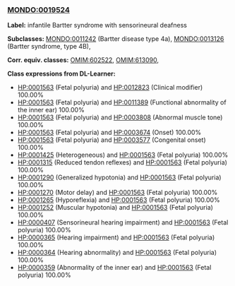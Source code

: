 
### [MONDO:0019524](http://purl.obolibrary.org/obo/MONDO_0019524)
**Label:** infantile Bartter syndrome with sensorineural deafness

**Subclasses:** [MONDO:0011242](http://purl.obolibrary.org/obo/MONDO_0011242) (Bartter disease type 4a), [MONDO:0013126](http://purl.obolibrary.org/obo/MONDO_0013126) (Bartter syndrome, type 4B), 

**Corr. equiv. classes:** [OMIM:602522](http://purl.obolibrary.org/obo/OMIM_602522), [OMIM:613090](http://purl.obolibrary.org/obo/OMIM_613090), 

**Class expressions from DL-Learner:**

- [HP:0001563](http://purl.obolibrary.org/obo/HP_0001563) (Fetal polyuria) and [HP:0012823](http://purl.obolibrary.org/obo/HP_0012823) (Clinical modifier) 100.00%
- [HP:0001563](http://purl.obolibrary.org/obo/HP_0001563) (Fetal polyuria) and [HP:0011389](http://purl.obolibrary.org/obo/HP_0011389) (Functional abnormality of the inner ear) 100.00%
- [HP:0001563](http://purl.obolibrary.org/obo/HP_0001563) (Fetal polyuria) and [HP:0003808](http://purl.obolibrary.org/obo/HP_0003808) (Abnormal muscle tone) 100.00%
- [HP:0001563](http://purl.obolibrary.org/obo/HP_0001563) (Fetal polyuria) and [HP:0003674](http://purl.obolibrary.org/obo/HP_0003674) (Onset) 100.00%
- [HP:0001563](http://purl.obolibrary.org/obo/HP_0001563) (Fetal polyuria) and [HP:0003577](http://purl.obolibrary.org/obo/HP_0003577) (Congenital onset) 100.00%
- [HP:0001425](http://purl.obolibrary.org/obo/HP_0001425) (Heterogeneous) and [HP:0001563](http://purl.obolibrary.org/obo/HP_0001563) (Fetal polyuria) 100.00%
- [HP:0001315](http://purl.obolibrary.org/obo/HP_0001315) (Reduced tendon reflexes) and [HP:0001563](http://purl.obolibrary.org/obo/HP_0001563) (Fetal polyuria) 100.00%
- [HP:0001290](http://purl.obolibrary.org/obo/HP_0001290) (Generalized hypotonia) and [HP:0001563](http://purl.obolibrary.org/obo/HP_0001563) (Fetal polyuria) 100.00%
- [HP:0001270](http://purl.obolibrary.org/obo/HP_0001270) (Motor delay) and [HP:0001563](http://purl.obolibrary.org/obo/HP_0001563) (Fetal polyuria) 100.00%
- [HP:0001265](http://purl.obolibrary.org/obo/HP_0001265) (Hyporeflexia) and [HP:0001563](http://purl.obolibrary.org/obo/HP_0001563) (Fetal polyuria) 100.00%
- [HP:0001252](http://purl.obolibrary.org/obo/HP_0001252) (Muscular hypotonia) and [HP:0001563](http://purl.obolibrary.org/obo/HP_0001563) (Fetal polyuria) 100.00%
- [HP:0000407](http://purl.obolibrary.org/obo/HP_0000407) (Sensorineural hearing impairment) and [HP:0001563](http://purl.obolibrary.org/obo/HP_0001563) (Fetal polyuria) 100.00%
- [HP:0000365](http://purl.obolibrary.org/obo/HP_0000365) (Hearing impairment) and [HP:0001563](http://purl.obolibrary.org/obo/HP_0001563) (Fetal polyuria) 100.00%
- [HP:0000364](http://purl.obolibrary.org/obo/HP_0000364) (Hearing abnormality) and [HP:0001563](http://purl.obolibrary.org/obo/HP_0001563) (Fetal polyuria) 100.00%
- [HP:0000359](http://purl.obolibrary.org/obo/HP_0000359) (Abnormality of the inner ear) and [HP:0001563](http://purl.obolibrary.org/obo/HP_0001563) (Fetal polyuria) 100.00%


